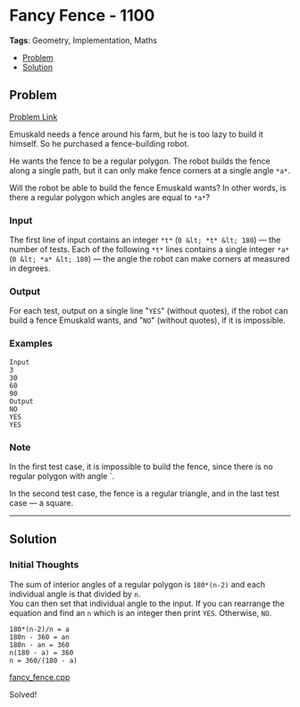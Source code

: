 # Fancy Fence - 1100
**Tags**: Geometry, Implementation, Maths  
- [Problem](#problem)
- [Solution](#solution)

## Problem
[Problem Link](https://codeforces.com/problemset/problem/270/A)  

Emuskald needs a fence around his farm, but he is too lazy to build it himself. So he purchased a fence-building robot.  

He wants the fence to be a regular polygon. The robot builds the fence along a single path, but it can only make fence corners at a single angle `*a*`.  

Will the robot be able to build the fence Emuskald wants? In other words, is there a regular polygon which angles are equal to `*a*`?  
  
### Input
The first line of input contains an integer `*t*` (`0 &lt; *t* &lt; 180`) — the number of tests. Each of the following `*t*` lines contains a single integer `*a*` (`0 &lt; *a* &lt; 180`) — the angle the robot can make corners at measured in degrees.  
  
### Output
For each test, output on a single line "`YES`" (without quotes), if the robot can build a fence Emuskald wants, and "`NO`" (without quotes), if it is impossible.

### Examples
```
Input
3
30
60
90
Output
NO
YES
YES
```

### Note
In the first test case, it is impossible to build the fence, since there is no regular polygon with angle `.  

In the second test case, the fence is a regular triangle, and in the last test case — a square.


-----
## Solution

### Initial Thoughts
The sum of interior angles of a regular polygon is `180*(n-2)` and each individual angle is that divided by `n`.  
You can then set that individual angle to the input. If you can rearrange the equation and find an `n` which is an integer then print `YES`. Otherwise, `NO`.
```
180*(n-2)/n = a
180n - 360 = an
180n - an = 360
n(180 - a) = 360
n = 360/(180 - a)
```
[fancy_fence.cpp](./fancy_fence.cpp)  


Solved!  
